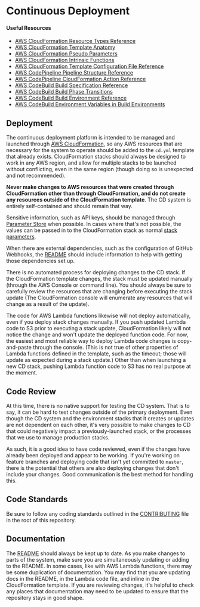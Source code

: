 # Continuous Deployment

#### Useful Resources

- [AWS CloudFormation Resource Types Reference](https://docs.aws.amazon.com/AWSCloudFormation/latest/UserGuide/aws-template-resource-type-ref.html)
- [AWS CloudFormation Template Anatomy](https://docs.aws.amazon.com/AWSCloudFormation/latest/UserGuide/template-anatomy.html)
- [AWS CloudFormation Pseudo Parameters](https://docs.aws.amazon.com/AWSCloudFormation/latest/UserGuide/pseudo-parameter-reference.html)
- [AWS CloudFormation Intrinsic Functions](https://docs.aws.amazon.com/AWSCloudFormation/latest/UserGuide/intrinsic-function-reference.html)
- [AWS CloudFormation Template Configuration File Reference](https://docs.aws.amazon.com/AWSCloudFormation/latest/UserGuide/continuous-delivery-codepipeline-cfn-artifacts.html#d0e10050)
- [AWS CodePipeline Pipeline Structure Reference](https://docs.aws.amazon.com/codepipeline/latest/userguide/pipeline-structure.html)
- [AWS CodePipeline CloudFormation Action Reference](https://docs.aws.amazon.com/codepipeline/latest/userguide/action-reference-CloudFormation.html)
- [AWS CodeBuild Build Specification Reference](https://docs.aws.amazon.com/codebuild/latest/userguide/build-spec-ref.html)
- [AWS CodeBuild Build Phase Transitions](https://docs.aws.amazon.com/codebuild/latest/userguide/view-build-details.html#view-build-details-phases)
- [AWS CodeBuild Build Environment Reference](https://docs.aws.amazon.com/codebuild/latest/userguide/build-env-ref.html)
- [AWS CodeBuild Environment Variables in Build Environments ](https://docs.aws.amazon.com/codebuild/latest/userguide/build-env-ref-env-vars.html)

## Deployment

The continuous deployment platform is intended to be managed and launched through [AWS CloudFormation](https://aws.amazon.com/cloudformation/), so any AWS resources that are necessary for the system to operate should be added to the `cd.yml` template that already exists. CloudFormation stacks should always be designed to work in any AWS region, and allow for multiple stacks to be launched without conflicting, even in the same region (though doing so is unexpected and not recommended).

**Never make changes to AWS resources that were created through CloudFormation other than through CloudFormation, and do not create any resources outside of the CloudFormation template**. The CD system is entirely self-contained and should remain that way.

Sensitive information, such as API keys, should be managed through [Parameter Store](http://docs.aws.amazon.com/systems-manager/latest/userguide/systems-manager-paramstore.html) when possible. In cases where that's not possible, the values can be passed in to the CloudFormation stack as normal [stack parameters](http://docs.aws.amazon.com/AWSCloudFormation/latest/UserGuide/parameters-section-structure.html).

When there are external dependencies, such as the configuration of GitHub Webhooks, the [README](https://github.com/PRX/Infrastructure/blob/master/cd/README.md) should include information to help with getting those dependencies set up.

There is no automated process for deploying changes to the CD stack. If the CloudFormation template changes, the stack must be updated manually (through the AWS Console or command line). You should always be sure to carefully review the resources that are changing before executing the stack update (The CloudFormation console will enumerate any resources that will change as a result of the update).

The code for AWS Lambda functions likewise will not deploy automatically, even if you deploy stack changes manually. If you push updated Lambda code to S3 prior to executing a stack update, CloudFormation likely will not notice the change and won't update the deployed function code. For now, the easiest and most reliable way to deploy Lambda code changes is copy-and-paste through the console. (This is not true of other properties of Lambda functions defined in the template, such as the timeout; those will update as expected during a stack update.) Other than when launching a new CD stack, pushing Lambda function code to S3 has no real purpose at the moment.

## Code Review

At this time, there is no native support for testing the CD system. That is to say, it can be hard to test changes outside of the primary deployment. Even though the CD system and the environment stacks that it creates or updates are not dependent on each other, it's very possible to make changes to CD that could negatively impact a previously-launched stack, or the processes that we use to manage production stacks.

As such, it is a good idea to have code reviewed, even if the changes have already been deployed and appear to be working. If you're working on feature branches and deploying code that isn't yet committed to `master`, there is the potential that others are also deploying changes that don't include your changes. Good communication is the best method for handling this.

## Code Standards

Be sure to follow any coding standards outlined in the [CONTRIBUTING](https://github.com/PRX/Infrastructure/blob/master/CONTRIBUTING.md) file in the root of this repository.

## Documentation

The [README](https://github.com/PRX/Infrastructure/blob/master/cd/README.md) should always be kept up to date. As you make changes to parts of the system, make sure you are simultaneously updating or adding to the README. In some cases, like with AWS Lambda functions, there may be some duplication of documentation. You may find that you are updating docs in the README, in the Lambda code file, and inline in the CloudFormation template. If you are reviewing changes, it's helpful to check any places that documentation may need to be updated to ensure that the repository stays in good shape.
